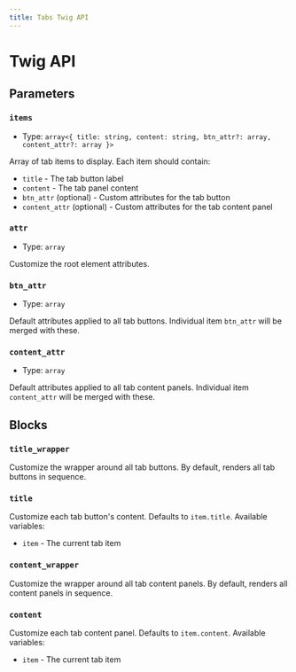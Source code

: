 ```yaml
---
title: Tabs Twig API
---
```


# Twig API

## Parameters

### `items`

- Type: `array<{ title: string, content: string, btn_attr?: array, content_attr?: array }>`

Array of tab items to display. Each item should contain:

- `title` - The tab button label
- `content` - The tab panel content
- `btn_attr` (optional) - Custom attributes for the tab button
- `content_attr` (optional) - Custom attributes for the tab content panel

### `attr`

- Type: `array`

Customize the root element attributes.

### `btn_attr`

- Type: `array`

Default attributes applied to all tab buttons. Individual item `btn_attr` will be merged with these.

### `content_attr`

- Type: `array`

Default attributes applied to all tab content panels. Individual item `content_attr` will be merged with these.

## Blocks

### `title_wrapper`

Customize the wrapper around all tab buttons. By default, renders all tab buttons in sequence.

### `title`

Customize each tab button's content. Defaults to `item.title`. Available variables:
- `item` - The current tab item

### `content_wrapper`

Customize the wrapper around all tab content panels. By default, renders all content panels in sequence.

### `content`

Customize each tab content panel. Defaults to `item.content`. Available variables:
- `item` - The current tab item
